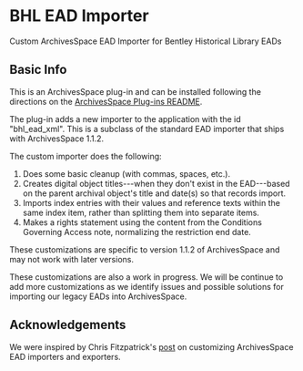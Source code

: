 BHL EAD Importer
================
Custom ArchivesSpace EAD Importer for Bentley Historical Library EADs

Basic Info
----------
This is an ArchivesSpace plug-in and can be installed following the directions on the [ArchivesSpace Plug-ins README](https://github.com/archivesspace/archivesspace/tree/master/plugins).

The plug-in adds a new importer to the application with the id "bhl_ead_xml". This is a subclass of the standard EAD importer that ships with ArchivesSpace 1.1.2.

The custom importer does the following:

  1. Does some basic cleanup (with commas, spaces, etc.).
  2. Creates digital object titles---when they don't exist in the EAD---based on the parent archival object's title and date(s) so that records import.
  3. Imports index entries with their values and reference texts within the same index item, rather than splitting them into separate items.
  4. Makes a rights statement using the content from the Conditions Governing Access note, normalizing the restriction end date.
  
These customizations are specific to version 1.1.2 of ArchivesSpace and may not work with later versions.

These customizations are also a work in progress. We will be continue to add more customizations as we identify issues and possible solutions for importing our legacy EADs into ArchivesSpace. 

Acknowledgements
----------------
We were inspired by Chris Fitzpatrick's [post](https://archivesspace.atlassian.net/wiki/pages/viewpage.action;jsessionid=B61CF1FF951457641EDB06B6FAA9C599?pageId=18088140) on customizing ArchivesSpace EAD importers and exporters.